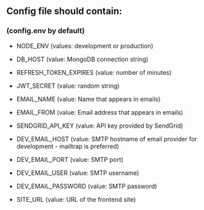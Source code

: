 ## Config file should contain:

### (config.env by default)

- NODE_ENV (values: development or production)
- DB_HOST (value: MongoDB connection string)

- REFRESH_TOKEN_EXPIRES (value: number of minutes)
- JWT_SECRET (value: random string)

- EMAIL_NAME (value: Name that appears in emails)
- EMAIL_FROM (value: Email address that appears in emails)

- SENDGRID_API_KEY (value: API key provided by SendGrid)

- DEV_EMAIL_HOST (value: SMTP hostname of email provider for development - mailtrap is preferred)
- DEV_EMAIL_PORT (value: SMTP port)
- DEV_EMAIL_USER (value: SMTP username)
- DEV_EMAIL_PASSWORD (value: SMTP password)

- SITE_URL (value: URL of the frontend site)
